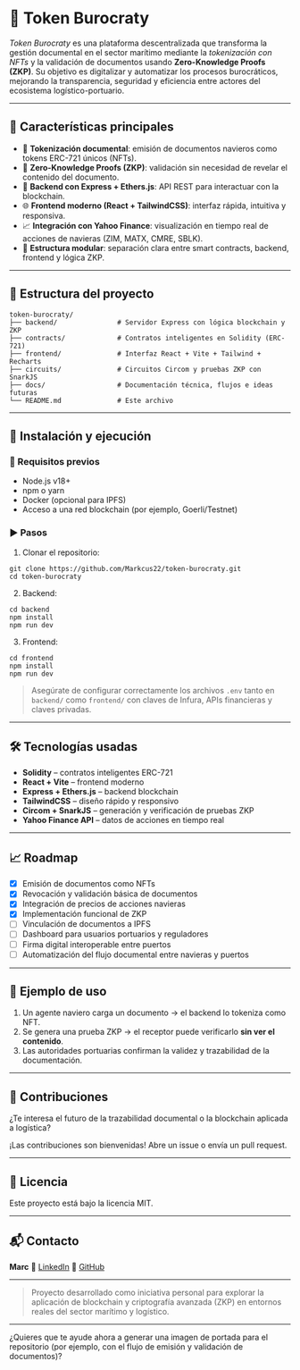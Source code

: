

# 🚢 Token Burocraty

*Token Burocraty* es una plataforma descentralizada que transforma la gestión documental en el sector marítimo mediante la *tokenización con NFTs* y la validación de documentos usando **Zero-Knowledge Proofs (ZKP)**. Su objetivo es digitalizar y automatizar los procesos burocráticos, mejorando la transparencia, seguridad y eficiencia entre actores del ecosistema logístico-portuario.

---

## 📌 Características principales

* 🔐 **Tokenización documental**: emisión de documentos navieros como tokens ERC-721 únicos (NFTs).
* 🧠 **Zero-Knowledge Proofs (ZKP)**: validación sin necesidad de revelar el contenido del documento.
* 🔗 **Backend con Express + Ethers.js**: API REST para interactuar con la blockchain.
* 🌐 **Frontend moderno (React + TailwindCSS)**: interfaz rápida, intuitiva y responsiva.
* 📈 **Integración con Yahoo Finance**: visualización en tiempo real de acciones de navieras (ZIM, MATX, CMRE, SBLK).
* 🧱 **Estructura modular**: separación clara entre smart contracts, backend, frontend y lógica ZKP.

---

## 📂 Estructura del proyecto

```
token-burocraty/
├── backend/               # Servidor Express con lógica blockchain y ZKP
├── contracts/             # Contratos inteligentes en Solidity (ERC-721)
├── frontend/              # Interfaz React + Vite + Tailwind + Recharts
├── circuits/              # Circuitos Circom y pruebas ZKP con SnarkJS
├── docs/                  # Documentación técnica, flujos e ideas futuras
└── README.md              # Este archivo
```

---

## 🚀 Instalación y ejecución

### 🔧 Requisitos previos

* Node.js v18+
* npm o yarn
* Docker (opcional para IPFS)
* Acceso a una red blockchain (por ejemplo, Goerli/Testnet)

### ▶️ Pasos

1. Clonar el repositorio:

```
git clone https://github.com/Markcus22/token-burocraty.git
cd token-burocraty
```

2. Backend:

```
cd backend
npm install
npm run dev
```

3. Frontend:

```
cd frontend
npm install
npm run dev
```

> Asegúrate de configurar correctamente los archivos `.env` tanto en `backend/` como `frontend/` con claves de Infura, APIs financieras y claves privadas.

---

## 🛠 Tecnologías usadas

* **Solidity** – contratos inteligentes ERC-721
* **React + Vite** – frontend moderno
* **Express + Ethers.js** – backend blockchain
* **TailwindCSS** – diseño rápido y responsivo
* **Circom + SnarkJS** – generación y verificación de pruebas ZKP
* **Yahoo Finance API** – datos de acciones en tiempo real

---

## 📈 Roadmap

* [x] Emisión de documentos como NFTs
* [x] Revocación y validación básica de documentos
* [x] Integración de precios de acciones navieras
* [x] Implementación funcional de ZKP
* [ ] Vinculación de documentos a IPFS
* [ ] Dashboard para usuarios portuarios y reguladores
* [ ] Firma digital interoperable entre puertos
* [ ] Automatización del flujo documental entre navieras y puertos

---

## 🧪 Ejemplo de uso

1. Un agente naviero carga un documento → el backend lo tokeniza como NFT.
2. Se genera una prueba ZKP → el receptor puede verificarlo **sin ver el contenido**.
3. Las autoridades portuarias confirman la validez y trazabilidad de la documentación.

---

## 🤝 Contribuciones

¿Te interesa el futuro de la trazabilidad documental o la blockchain aplicada a logística?

¡Las contribuciones son bienvenidas!
Abre un issue o envía un pull request.

---

## 📜 Licencia

Este proyecto está bajo la licencia MIT.

---

## 📬 Contacto

**Marc**
🔗 [LinkedIn](https://linkedin.com/in/tu-usuario)
🐙 [GitHub](https://github.com/Markcus22)

---

> Proyecto desarrollado como iniciativa personal para explorar la aplicación de blockchain y criptografía avanzada (ZKP) en entornos reales del sector marítimo y logístico.

---

¿Quieres que te ayude ahora a generar una imagen de portada para el repositorio (por ejemplo, con el flujo de emisión y validación de documentos)?

